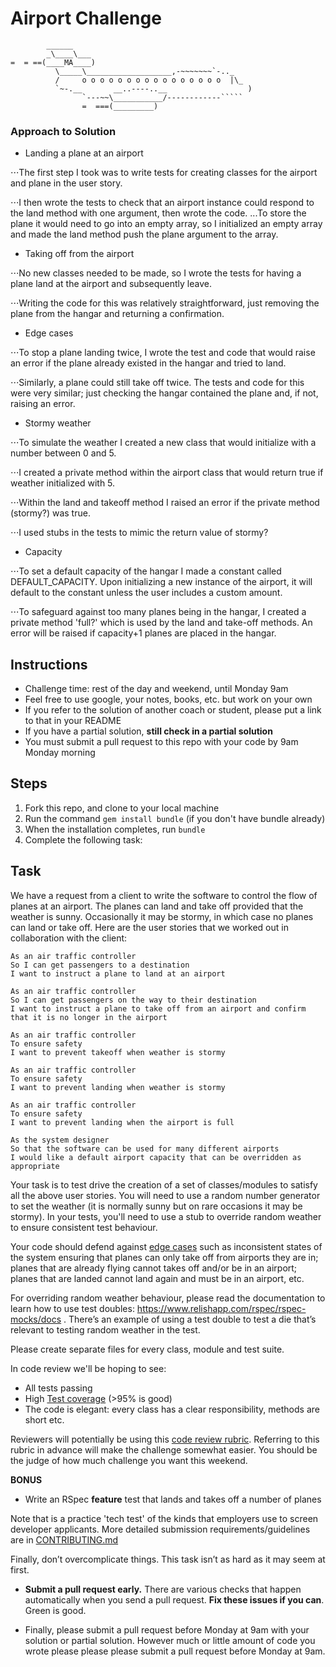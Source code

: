 Airport Challenge
=================

```
        ______
        _\____\___
=  = ==(____MA____)
          \_____\___________________,-~~~~~~~`-.._
          /     o o o o o o o o o o o o o o o o  |\_
          `~-.__       __..----..__                  )
                `---~~\___________/------------`````
                =  ===(_________)

```

### Approach to Solution


* Landing a plane at an airport

⋅⋅⋅The first step I took was to write tests for creating classes for the airport and plane in the user story.

⋅⋅⋅I then wrote the tests to check that an airport instance could respond to the land method with one argument, then wrote the code.
...To store the plane it would need to go into an empty array, so I initialized an empty array and made the land method push the plane argument to the array.

* Taking off from the airport

⋅⋅⋅No new classes needed to be made, so I wrote the tests for having a plane land at the airport and subsequently leave.

⋅⋅⋅Writing the code for this was relatively straightforward, just removing the plane from the hangar and returning a confirmation.

* Edge cases

⋅⋅⋅To stop a plane landing twice, I wrote the test and code that would raise an error if the plane already existed in the hangar and tried to land.

⋅⋅⋅Similarly, a plane could still take off twice. The tests and code for this were very similar; just checking the hangar contained the plane and, if not, raising an error.

* Stormy weather

⋅⋅⋅To simulate the weather I created a new class that would initialize with a number between 0 and 5.

⋅⋅⋅I created a private method within the airport class that would return true if weather initialized with 5.

⋅⋅⋅Within the land and takeoff method I raised an error if the private method (stormy?) was true.

⋅⋅⋅I used stubs in the tests to mimic the return value of stormy?

* Capacity

⋅⋅⋅To set a default capacity of the hangar I made a constant called DEFAULT_CAPACITY. Upon initializing a new instance of the airport, it will default to the constant unless the user includes a custom amount.

⋅⋅⋅To safeguard against too many planes being in the hangar, I created a private method 'full?' which is used by the land and take-off methods. An error will be raised if capacity+1 planes are placed in the hangar.

Instructions
---------

* Challenge time: rest of the day and weekend, until Monday 9am
* Feel free to use google, your notes, books, etc. but work on your own
* If you refer to the solution of another coach or student, please put a link to that in your README
* If you have a partial solution, **still check in a partial solution**
* You must submit a pull request to this repo with your code by 9am Monday morning

Steps
-------

1. Fork this repo, and clone to your local machine
2. Run the command `gem install bundle` (if you don't have bundle already)
3. When the installation completes, run `bundle`
4. Complete the following task:

Task
-----

We have a request from a client to write the software to control the flow of planes at an airport. The planes can land and take off provided that the weather is sunny. Occasionally it may be stormy, in which case no planes can land or take off.  Here are the user stories that we worked out in collaboration with the client:

```
As an air traffic controller
So I can get passengers to a destination
I want to instruct a plane to land at an airport

As an air traffic controller
So I can get passengers on the way to their destination
I want to instruct a plane to take off from an airport and confirm that it is no longer in the airport

As an air traffic controller
To ensure safety
I want to prevent takeoff when weather is stormy

As an air traffic controller
To ensure safety
I want to prevent landing when weather is stormy

As an air traffic controller
To ensure safety
I want to prevent landing when the airport is full

As the system designer
So that the software can be used for many different airports
I would like a default airport capacity that can be overridden as appropriate
```

Your task is to test drive the creation of a set of classes/modules to satisfy all the above user stories. You will need to use a random number generator to set the weather (it is normally sunny but on rare occasions it may be stormy). In your tests, you'll need to use a stub to override random weather to ensure consistent test behaviour.

Your code should defend against [edge cases](http://programmers.stackexchange.com/questions/125587/what-are-the-difference-between-an-edge-case-a-corner-case-a-base-case-and-a-b) such as inconsistent states of the system ensuring that planes can only take off from airports they are in; planes that are already flying cannot takes off and/or be in an airport; planes that are landed cannot land again and must be in an airport, etc.

For overriding random weather behaviour, please read the documentation to learn how to use test doubles: https://www.relishapp.com/rspec/rspec-mocks/docs . There’s an example of using a test double to test a die that’s relevant to testing random weather in the test.

Please create separate files for every class, module and test suite.

In code review we'll be hoping to see:

* All tests passing
* High [Test coverage](https://github.com/makersacademy/course/blob/master/pills/test_coverage.md) (>95% is good)
* The code is elegant: every class has a clear responsibility, methods are short etc.

Reviewers will potentially be using this [code review rubric](docs/review.md).  Referring to this rubric in advance will make the challenge somewhat easier.  You should be the judge of how much challenge you want this weekend.

**BONUS**

* Write an RSpec **feature** test that lands and takes off a number of planes

Note that is a practice 'tech test' of the kinds that employers use to screen developer applicants.  More detailed submission requirements/guidelines are in [CONTRIBUTING.md](CONTRIBUTING.md)

Finally, don’t overcomplicate things. This task isn’t as hard as it may seem at first.

* **Submit a pull request early.**  There are various checks that happen automatically when you send a pull request.  **Fix these issues if you can**.  Green is good.

* Finally, please submit a pull request before Monday at 9am with your solution or partial solution.  However much or little amount of code you wrote please please please submit a pull request before Monday at 9am.
